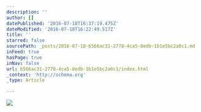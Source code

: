 ```yaml
---
description: ''
author: []
datePublished: '2016-07-18T16:37:19.475Z'
dateModified: '2016-07-18T16:22:49.517Z'
title: ''
starred: false
sourcePath: _posts/2016-07-18-6566ac31-2778-4ca5-8edb-1b1e5bc2a0c1.md
inFeed: true
hasPage: true
inNav: false
url: 6566ac31-2778-4ca5-8edb-1b1e5bc2a0c1/index.html
_context: 'http://schema.org'
_type: Article

---
```

![](https://the-grid-user-content.s3-us-west-2.amazonaws.com/0ec4513b-bbe7-45db-b679-c5836e39e110.jpg)